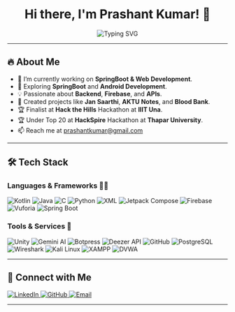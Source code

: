<h1 align="center">Hi there, I'm Prashant Kumar! 👋</h1>

<p align="center"><img src="https://readme-typing-svg.herokuapp.com?font=Fira+Code&weight=600&size=22&pause=1000&color=00C2CB&center=true&vCenter=true&width=600&lines=Spring+Boot+%7C+Android-Devlopment+%7C+AR-VR;Hackathon+Enthusiast+%7C+Tech+Explorer;Kotlin+%7C+Firebase+%7C+APIs+%7C+Jetpack+Compose;Passionate+About+Innovation+🚀" alt="Typing SVG" />
</p>

---

## 🔥 About Me
- 🚀 I’m currently working on **SpringBoot & Web Development**.
- 🎵 Exploring **SpringBoot** and **Android Development**.
- 💡 Passionate about **Backend**, **Firebase**, and **APIs**.
- 🎨 Created projects like **Jan Saarthi**, **AKTU Notes**, and **Blood Bank**.
- 🏆 Finalist at **Hack the Hills** Hackathon at **IIIT Una**.
- 🏆 Under Top 20 at **HackSpire** Hackathon at **Thapar University**.
- 📫 Reach me at [prashantkumar@gmail.com](mailto:prashantkumar@gmail.com)

---

## 🛠 Tech Stack

### **Languages & Frameworks** 🧑‍💻
![Kotlin](https://img.shields.io/badge/Kotlin-0095D5?style=for-the-badge&logo=kotlin&logoColor=white)
![Java](https://img.shields.io/badge/Java-007396?style=for-the-badge&logo=java&logoColor=white)
![C](https://img.shields.io/badge/C-00599C?style=for-the-badge&logo=c&logoColor=white)
![Python](https://img.shields.io/badge/Python-3776AB?style=for-the-badge&logo=python&logoColor=white)
![XML](https://img.shields.io/badge/XML-EB5424?style=for-the-badge&logo=xml&logoColor=white)
![Jetpack Compose](https://img.shields.io/badge/Jetpack%20Compose-4285F4?style=for-the-badge&logo=jetpackcompose&logoColor=white)
![Firebase](https://img.shields.io/badge/Firebase-FFCA28?style=for-the-badge&logo=firebase&logoColor=white)
![Vuforia](https://img.shields.io/badge/Vuforia-009F6B?style=for-the-badge&logo=vuforia&logoColor=white)
![Spring Boot](https://img.shields.io/badge/Spring%20Boot-6DB33F?style=for-the-badge&logo=spring-boot&logoColor=white)

### **Tools & Services** 🔧
![Unity](https://img.shields.io/badge/Unity-100000?style=for-the-badge&logo=unity&logoColor=white)
![Gemini AI](https://img.shields.io/badge/Gemini%20AI-4285F4?style=for-the-badge&logo=google&logoColor=white)
![Botpress](https://img.shields.io/badge/Botpress-0A0A0A?style=for-the-badge&logo=botpress&logoColor=white)
![Deezer API](https://img.shields.io/badge/Deezer-FF0000?style=for-the-badge&logo=deezer&logoColor=white)
![GitHub](https://img.shields.io/badge/GitHub-181717?style=for-the-badge&logo=github&logoColor=white)
![PostgreSQL](https://img.shields.io/badge/PostgreSQL-4169E1?style=for-the-badge&logo=postgresql&logoColor=white)
![Wireshark](https://img.shields.io/badge/Wireshark-1679A7?style=for-the-badge&logo=wireshark&logoColor=white)
![Kali Linux](https://img.shields.io/badge/Kali%20Linux-268BDA?style=for-the-badge&logo=kalilinux&logoColor=white)
![XAMPP](https://img.shields.io/badge/XAMPP-FB7A24?style=for-the-badge&logo=xampp&logoColor=white)
![DVWA](https://img.shields.io/badge/DVWA-4E4E4E?style=for-the-badge&logo=gnu-linux&logoColor=white)

---

## 🌟 Connect with Me
<p align="left">
  <a href="https://www.linkedin.com/in/prashant-kumar/" target="_blank">
    <img alt="LinkedIn" src="https://img.shields.io/badge/LinkedIn-Prashant%20Kumar-blue?style=for-the-badge&logo=linkedin">
  </a>

  <a href="https://github.com/prashantkumar" target="_blank">
    <img alt="GitHub" src="https://img.shields.io/badge/GitHub-prashantkumar-black?style=for-the-badge&logo=github">
  </a>

  <a href="mailto:prashantkumar@gmail.com">
    <img alt="Email" src="https://img.shields.io/badge/Email-prashantkumar@gmail.com-red?style=for-the-badge&logo=gmail">
  </a>
</p>

---
